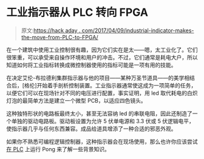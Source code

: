 # 工业指示器从 PLC 转向 FPGA

> 原文:[https://hack aday . com/2017/04/09/industrial-indicator-makes-the-move-from-PLC-to-FPGA/](https://hackaday.com/2017/04/09/industrial-indicator-makes-the-move-from-plc-to-fpga/)

在一个建筑中使用工业控制很有趣，因为它们实在是太——嗯，太工业化了。它们很笨重，可以承受来自操作环境和用户的冲击。不过，它们通常是耗电大户，所以知道如何将工业指标转换成微控制器使用的指标可能是一项有用的技能。

在决定艾伦-布拉德利集群指示器与他的项目——某种万圣节道具——的美学相结合后，[格伦]开始着手剖析控制装置。工业指示器通常使这成为一项简单的任务，以便它们可以在现场针对不同的电压进行配置，事实证明，用 led 取代耗电的白炽灯泡的最简单方法是建立一个微型 PCB，以适应四色镜头。

这种独特形状的电路板最终太小，甚至无法容纳 led 的串联电阻，因此还制造了一个单独的驱动电路板。驱动板设置为允许 5 伏单电源和 3.3 伏或 5 伏逻辑电平，使指示器几乎与任何东西兼容。成品给道具增添了一种合适的邪恶外观。

如果你不熟悉可编程逻辑控制器，这种指示器会在现场使用，那么也许你应该尝试[在 PLC](https://hackaday.com/2016/04/01/pong-on-industrial-controllers/) 上运行 Pong 来了解一些背景知识。